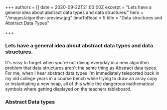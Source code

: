 +++
authors = []
date = 2020-09-22T21:00:00Z
excerpt = "Lets have a general idea about abstract data types and data structures."
hero = "/images/algorithm-preview.jpg"
timeToRead = 5
title = "Data structures and Abstract Data Types"

+++
 

>  

### Lets have a general idea about abstract data types and data structures.

It's easy to forget when you're not diving everyday in a new algorithm problem that data structures aren't the same thing as Abstract data types. For me, when I hear abstract data types I'm immediately teleported back in my old college years in a course bench while trying to draw an array copy or instantiating a new heap, all of this while the dangerous mathematical symbols  where getting displayed on the teachers tableboard.

### Abstract Data types